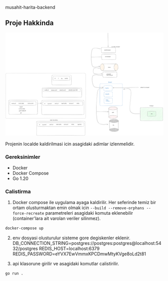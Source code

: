 musahit-harita-backend

## Proje Hakkinda

![architecture](/static/structure.png)

Projenin localde kaldirilmasi icin asagidaki adimlar izlenmelidir.

### Gereksinimler

- Docker
- Docker Compose
- Go 1.20

### Calistirma

1. Docker compose ile uygulama ayaga kaldirilir. Her seferinde temiz bir ortam olusturmaktan emin olmak icin `--build --remove-orphans --force-recreate` parametreleri asagidaki komuta eklenebilir (container'lara ait varolan veriler silinmez).
```bash
docker-compose up
```

2. env dosyasi olusturulur sisteme gore degiskenler eklenir.
   DB_CONNECTION_STRING=postgres://postgres:postgres@localhost:5432/postgres
   REDIS_HOST=localhost:6379
   REDIS_PASSWORD=eYVX7EwVmmxKPCDmwMtyKVge8oLd2t81

3. api klasorune girilir ve asagidaki komutlar calistirilir.
```bash
go run . 
```


